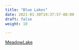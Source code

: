 ```yaml
---
title: "Blue Lakes"
date: 2021-01-30T19:37:57-08:00
draft: false
weight: 10

---
```


<a target="_blank" href="/xmeyers/maps/MeadowLake.pdf">MeadowLake</a> 

